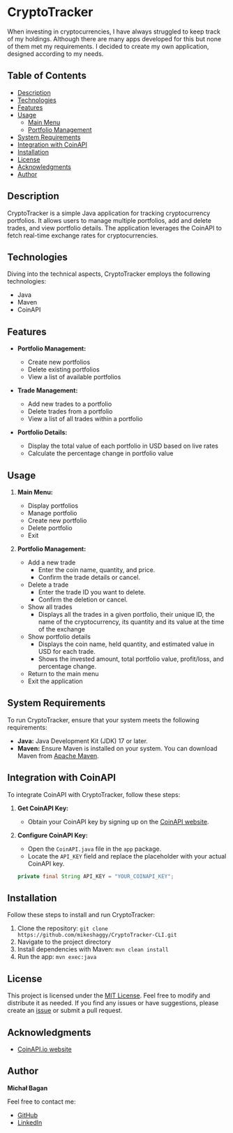 # CryptoTracker

When investing in cryptocurrencies, I have always struggled to keep track of my holdings. Although there are many apps developed for this but none of them met my requirements. I decided to create my own application, designed according to my needs. 

## Table of Contents

- [Description](#description)
- [Technologies](#technologies)
- [Features](#features)
- [Usage](#usage)
   - [Main Menu](#main-menu)
   - [Portfolio Management](#portfolio-management)
- [System Requirements](#system-requirements)
- [Integration with CoinAPI](#integration-with-coinapi)
- [Installation](#installation)
- [License](#license)
- [Acknowledgments](#acknowledgments)
- [Author](#author)


## Description

CryptoTracker is a simple Java application for tracking cryptocurrency portfolios. It allows users to manage multiple portfolios, add and delete trades, and view portfolio details. The application leverages the CoinAPI to fetch real-time exchange rates for cryptocurrencies.

## Technologies

Diving into the technical aspects, CryptoTracker employs the following technologies:

- Java
- Maven
- CoinAPI

## Features

- **Portfolio Management:**
  - Create new portfolios
  - Delete existing portfolios
  - View a list of available portfolios

- **Trade Management:**
  - Add new trades to a portfolio
  - Delete trades from a portfolio
  - View a list of all trades within a portfolio

- **Portfolio Details:**
  - Display the total value of each portfolio in USD based on live rates
  - Calculate the percentage change in portfolio value

## Usage

1. **Main Menu:**
     - Display portfolios
     - Manage portfolio
     - Create new portfolio
     - Delete portfolio
     - Exit

2. **Portfolio Management:**
     - Add a new trade
        - Enter the coin name, quantity, and price.
        - Confirm the trade details or cancel.
     - Delete a trade
        - Enter the trade ID you want to delete.
        - Confirm the deletion or cancel.
     - Show all trades
        - Displays all the trades in a given portfolio, their unique ID, the name of the                     cryptocurrency, its quantity and its value at the time of the exchange
     - Show portfolio details
        - Displays the coin name, held quantity, and estimated value in USD for each trade.
        - Shows the invested amount, total portfolio value, profit/loss, and percentage change.
     - Return to the main menu
     - Exit the application

## System Requirements

To run CryptoTracker, ensure that your system meets the following requirements:

- **Java:** Java Development Kit (JDK) 17 or later.
- **Maven:** Ensure Maven is installed on your system. You can download Maven from [Apache Maven](https://maven.apache.org/download.cgi).

## Integration with CoinAPI

To integrate CoinAPI with CryptoTracker, follow these steps:

1. **Get CoinAPI Key:**
   - Obtain your CoinAPI key by signing up on the [CoinAPI website](https://www.coinapi.io/).

2. **Configure CoinAPI Key:**
   - Open the `CoinAPI.java` file in the `app` package.
   - Locate the `API_KEY` field and replace the placeholder with your actual CoinAPI key.

   ```java
   private final String API_KEY = "YOUR_COINAPI_KEY";
   ```

## Installation

Follow these steps to install and run CryptoTracker:

1. Clone the repository: `git clone https://github.com/mikeshaggy/CryptoTracker-CLI.git`
2. Navigate to the project directory
3. Install dependencies with Maven: `mvn clean install`
4. Run the app: `mvn exec:java`

## License

This project is licensed under the [MIT License](LICENSE). Feel free to modify and distribute it as needed. If you find any issues or have suggestions, please create an [issue](https://github.com/yourusername/CryptoTracker/issues) or submit a pull request.

## Acknowledgments
- [CoinAPI.io website](https://www.coinapi.io)

## Author

**Michał Bagan**

Feel free to contact me:

- [GitHub](https://github.com/mikeshaggy)
- [LinkedIn](www.linkedin.com/in/michalbagan)
